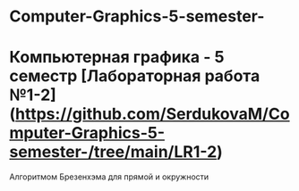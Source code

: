 # Computer-Graphics-5-semester-
Компьютерная графика - 5 семестр
[Лабораторная работа №1-2] (https://github.com/SerdukovaM/Computer-Graphics-5-semester-/tree/main/LR1-2)
=====================
Алгоритмом Брезенхэма для прямой и окружности
